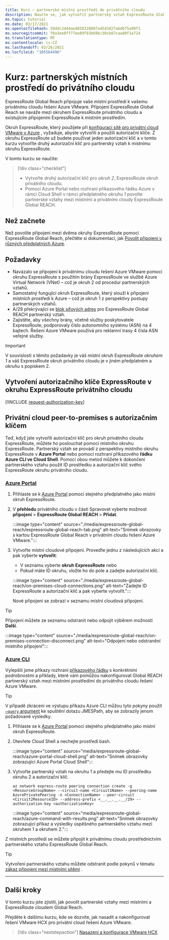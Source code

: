 ```yaml
---
title: Kurz – partnerské místní prostředí do privátního cloudu
description: Naučte se, jak vytvořit partnerský vztah ExpressRoute Global Reach k privátnímu cloudu v řešení Azure VMware.
ms.topic: tutorial
ms.date: 03/17/2021
ms.openlocfilehash: 59ddc2dd4aed850328807a4543d2fabd6f5a99f1
ms.sourcegitcommit: f0a3ee8ff77ee89f83b69bc30cb87caa80f1e724
ms.translationtype: MT
ms.contentlocale: cs-CZ
ms.lasthandoff: 03/26/2021
ms.locfileid: "105564496"
---
```

# <a name="tutorial-peer-on-premises-environments-to-a-private-cloud"></a>Kurz: partnerských místních prostředí do privátního cloudu

ExpressRoute Global Reach připojuje vaše místní prostředí k vašemu privátnímu cloudu řešení Azure VMware. Připojení ExpressRoute Global Reach se naváže mezi okruhem ExpressRoute privátního cloudu a existujícím připojením ExpressRoute k místním prostředím. 

Okruh ExpressRoute, který použijete při [konfiguraci sítě pro privátní cloud VMware v Azure](tutorial-configure-networking.md) , vyžaduje, abyste vytvořili a použili autorizační klíče.  Z okruhu ExpressRoute už budete používat jeden autorizační klíč a v tomto kurzu vytvoříte druhý autorizační klíč pro partnerský vztah k místnímu okruhu ExpressRoute.

V tomto kurzu se naučíte:

> [!div class="checklist"]
> * Vytvořte druhý autorizační klíč pro _okruh 2_, ExpressRoute okruh privátního cloudu.
> * Pomocí Azure Portal nebo rozhraní příkazového řádku Azure v rámci Cloud Shell v rámci předplatného _okruhu 1_ povolte partnerské vztahy mezi místními a privátními cloudy ExpressRoute Global REACH.


## <a name="before-you-begin"></a>Než začnete

Než povolíte připojení mezi dvěma okruhy ExpressRoute pomocí ExpressRoute Global Reach, přečtěte si dokumentaci, jak [Povolit připojení v různých předplatných Azure](../expressroute/expressroute-howto-set-global-reach-cli.md#enable-connectivity-between-expressroute-circuits-in-different-azure-subscriptions).  

## <a name="prerequisites"></a>Požadavky

- Navázalo se připojení k privátnímu cloudu řešení Azure VMware pomocí okruhu ExpressRoute s použitím brány ExpressRoute ve službě Azure Virtual Network (VNet) – což je okruh 2 od procedur partnerských vztahů.
- Samostatný fungující okruh ExpressRoute, který slouží k připojení místních prostředí k Azure – což je okruh 1 z perspektivy postupy partnerských vztahů.
- A/29 překrývající se [blok síťových adres](../expressroute/expressroute-routing.md#ip-addresses-used-for-peerings) pro ExpressRoute Global REACH partnerský vztah.
- Zajistěte, aby všechny brány, včetně služby poskytovatele ExpressRoute, podporovaly číslo autonomního systému (ASN) na 4 bajtech. Řešení Azure VMware používá pro reklamní trasy 4 čísla ASN veřejné služby.

>[!IMPORTANT]
>V souvislosti s těmito požadavky je váš místní okruh ExpressRoute _okruhem 1_ a váš ExpressRoute okruh privátního cloudu je v jiném předplatném a _okruhu_ s popiskem 2.

## <a name="create-an-expressroute-authorization-key-in-the-private-cloud-expressroute-circuit"></a>Vytvoření autorizačního klíče ExpressRoute v okruhu ExpressRoute privátního cloudu

[!INCLUDE [request-authorization-key](includes/request-authorization-key.md)]
 
## <a name="peer-private-cloud-to-on-premises-with-authorization-key"></a>Privátní cloud peer-to-premises s autorizačním klíčem
Teď, když jste vytvořili autorizační klíč pro okruh privátního cloudu ExpressRoute, můžete ho poslouchat pomocí místního okruhu ExpressRoute. Partnerský vztah se provádí z perspektivy místního okruhu ExpressRoute v **Azure Portal** nebo pomocí rozhraní příkazového **řádku Azure CLI ve Cloud Shell**. Pomocí obou metod můžete k dokončení partnerského vztahu použít ID prostředku a autorizační klíč svého ExpressRoute okruhu privátního cloudu.

### <a name="portal"></a>[Azure Portal](#tab/azure-portal)
 
1. Přihlaste se k [Azure Portal](https://portal.azure.com) pomocí stejného předplatného jako místní okruh ExpressRoute.

1. V **přehledu** privátního cloudu v části Spravovat vyberte možnost **připojení**  >  **ExpressRoute Global REACH**  >  **Přidat**.

    :::image type="content" source="./media/expressroute-global-reach/expressroute-global-reach-tab.png" alt-text="Snímek obrazovky s kartou ExpressRoute Global Reach v privátním cloudu řešení Azure VMware.":::

1. Vytvořte místní cloudové připojení. Proveďte jednu z následujících akcí a pak vyberte **vytvořit**:

   - V seznamu vyberte **okruh ExpressRoute** nebo
   - Pokud máte ID okruhu, vložte ho do pole a zadejte autorizační klíč.

   :::image type="content" source="./media/expressroute-global-reach/on-premises-cloud-connections.png" alt-text="Zadejte ID ExpressRoute a autorizační klíč a pak vyberte vytvořit.":::   
   
   Nové připojení se zobrazí v seznamu místní cloudová připojení.

>[!TIP]
>Připojení můžete ze seznamu odstranit nebo odpojit výběrem možnosti **Další**.  
>
> :::image type="content" source="./media/expressroute-global-reach/on-premises-connection-disconnect.png" alt-text="Odpojení nebo odstranění místního připojení":::

### <a name="azure-cli"></a>[Azure CLI](#tab/azure-cli)

Vylepšili jsme příkazy rozhraní [příkazového řádku](../expressroute/expressroute-howto-set-global-reach-cli.md) s konkrétními podrobnostmi a příklady, které vám pomůžou nakonfigurovat Global REACH partnerský vztah mezi místními prostředími do privátního cloudu řešení Azure VMware.

>[!TIP]
>V případě zkrácení ve výstupu příkazu Azure CLI můžou tyto pokyny použít [ `–query` argument](/cli/azure/query-azure-cli) ke spuštění dotazu JMESPath, aby se zobrazily jenom požadované výsledky.

1. Přihlaste se k [Azure Portal](https://portal.azure.com) pomocí stejného předplatného jako místní okruh ExpressRoute. 

1. Otevřete Cloud Shell a nechejte prostředí bash.

   :::image type="content" source="media/expressroute-global-reach/azure-portal-cloud-shell.png" alt-text="Snímek obrazovky zobrazující Azure Portal Cloud Shell":::

1. Vytvořte partnerský vztah na okruhu 1 a předejte mu ID prostředku okruhu 2 a autorizační klíč. 

   ```azurecli-interactive
   az network express-route peering connection create -g <ResourceGroupName> --circuit-name <Circuit1Name> --peering-name AzurePrivatePeering -n <ConnectionName> --peer-circuit <Circuit2ResourceID> --address-prefix <__.__.__.__/29> --authorization-key <authorizationKey>
   ```

   :::image type="content" source="media/expressroute-global-reach/azure-command-with-results.png" alt-text="Snímek obrazovky zobrazující příkaz a výsledky úspěšného partnerského vztahu mezi okruhem 1 a okruhem 2.":::

Z místních prostředí se můžete připojit k privátnímu cloudu prostřednictvím partnerského vztahu ExpressRoute Global Reach.

>[!TIP]
>Vytvoření partnerského vztahu můžete odstranit podle pokynů v tématu [zákaz připojení mezi místními sítěmi](../expressroute/expressroute-howto-set-global-reach-cli.md#disable-connectivity-between-your-on-premises-networks) .


---

## <a name="next-steps"></a>Další kroky

V tomto kurzu jste zjistili, jak povolit partnerské vztahy mezi místními a ExpressRoute cloudem Global Reach. 

Přejděte k dalšímu kurzu, kde se dozvíte, jak nasadit a nakonfigurovat řešení VMware HCX pro privátní cloud řešení Azure VMware.

> [!div class="nextstepaction"]
> [Nasazení a konfigurace VMware HCX](tutorial-deploy-vmware-hcx.md)


<!-- LINKS - external-->

<!-- LINKS - internal -->